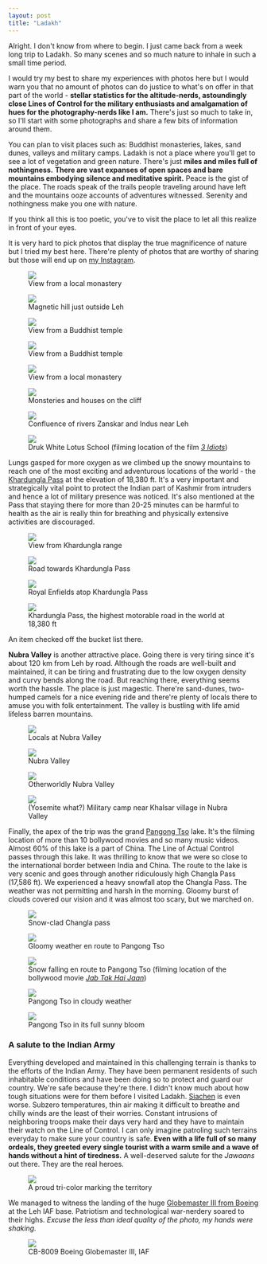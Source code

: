 ```yaml
---
layout: post
title: "Ladakh"
---
```


Alright. I don't know from where to begin. I just came back from a week long trip to Ladakh. So many scenes and so much nature to inhale in such a small time period.

I would try my best to share my experiences with photos here but I would warn you that no amount of photos can do justice to what's on offer in that part of the world - **stellar statistics for the altitude-nerds, astoundingly close Lines of Control for the military enthusiasts and amalgamation of hues for the photography-nerds like I am.** There's just so much to take in, so I'll start with some photographs and share a few bits of information around them.

You can plan to visit places such as: Buddhist monasteries, lakes, sand dunes, valleys and military camps. Ladakh is not a place where you'll get to see a lot of vegetation and green nature. There's just **miles and miles full of nothingness.** **There are vast expanses of open spaces and bare mountains embodying silence and meditative spirit.** Peace is the gist of the place. The roads speak of the trails people traveling around have left and the mountains ooze accounts of adventures witnessed. Serenity and nothingness make you one with nature.

If you think all this is too poetic, you've to visit the place to let all this realize in front of your eyes.

It is very hard to pick photos that display the true magnificence of nature but I tried my best here. There're plenty of photos that are worthy of sharing but those will end up on [my Instagram](http://instagram.com/hvpandya).

<figure>
	<img src="{{ site.url }}/images/ladakh1.jpg">
	<figcaption>View from a local monastery</figcaption>
</figure>

<figure>
	<img src="{{ site.url }}/images/ladakh5.jpg">
	<figcaption>Magnetic hill just outside Leh</figcaption>
</figure>

<figure>
	<img src="{{ site.url }}/images/ladakh6.jpg">
	<figcaption>View from a Buddhist temple</figcaption>
</figure>

<figure>
	<img src="{{ site.url }}/images/ladakh7.jpg">
	<figcaption>View from a Buddhist temple</figcaption>
</figure>

<figure>
	<img src="{{ site.url }}/images/ladakh21.jpg">
	<figcaption>View from a local monastery</figcaption>
</figure>

<figure>
	<img src="{{ site.url }}/images/ladakh23.jpg">
	<figcaption>Monsteries and houses on the cliff</figcaption>
</figure>

<figure>
	<img src="{{ site.url }}/images/ladakh17.jpg">
	<figcaption>Confluence of rivers Zanskar and Indus near Leh</figcaption>
</figure>

<figure>
	<img src="{{ site.url }}/images/ladakh14.jpg">
	<figcaption>Druk White Lotus School (filming location of the film <em><a href="http://en.wikipedia.org/wiki/3_idiots">3 Idiots</a></em>)</figcaption>
</figure>

Lungs gasped for more oxygen as we climbed up the snowy mountains to reach one of the most exciting and adventurous locations of the world - the [Khardungla Pass](http://en.wikipedia.org/wiki/Khardung_La) at the elevation of 18,380 ft. It's a very important and strategically vital point to protect the Indian part of Kashmir from intruders and hence a lot of military presence was noticed. It's also mentioned at the Pass that staying there for more than 20-25 minutes can be harmful to health as the air is really thin for breathing and physically extensive activities are discouraged.

<figure>
	<img src="{{ site.url }}/images/ladakh9.jpg">
	<figcaption>View from Khardungla range</figcaption>
</figure>

<figure>
	<img src="{{ site.url }}/images/ladakh4.jpg">
	<figcaption>Road towards Khardungla Pass</figcaption>
</figure>

<figure>
	<img src="{{ site.url }}/images/ladakh8.jpg">
	<figcaption>Royal Enfields atop Khardungla Pass</figcaption>
</figure>

<figure>
	<img src="{{ site.url }}/images/ladakh13.jpg">
	<figcaption>Khardungla Pass, the highest motorable road in the world at 18,380 ft</figcaption>
</figure>

An item checked off the bucket list there.

**Nubra Valley** is another attractive place. Going there is very tiring since it's about 120 km from Leh by road. Although the roads are well-built and maintained, it can be tiring and frustrating due to the low oxygen density and curvy bends along the road. But reaching there, everything seems worth the hassle. The place is just magestic. There're sand-dunes, two-humped camels for a nice evening ride and there're plenty of locals there to amuse you with folk entertainment. The valley is bustling with life amid lifeless barren mountains.

<figure>
	<img src="{{ site.url }}/images/ladakh2.jpg">
	<figcaption>Locals at Nubra Valley</figcaption>
</figure>

<figure>
	<img src="{{ site.url }}/images/ladakh16.jpg">
	<figcaption>Nubra Valley</figcaption>
</figure>

<figure>
	<img src="{{ site.url }}/images/ladakh20.jpg">
	<figcaption>Otherworldly Nubra Valley</figcaption>
</figure>

<figure>
	<img src="{{ site.url }}/images/ladakh3.jpg">
	<figcaption>(Yosemite what?) Military camp near Khalsar village in Nubra Valley</figcaption>
</figure>

Finally, the apex of the trip was the grand [Pangong Tso](http://en.wikipedia.org/wiki/Pangong_Tso) lake. It's the filming location of more than 10 bollywood movies and so many music videos. Almost 60% of this lake is a part of China. The Line of Actual Control passes through this lake. It was thrilling to know that we were so close to the international border between India and China. The route to the lake is very scenic and goes through another ridiculously high Changla Pass (17,586 ft). We experienced a heavy snowfall atop the Changla Pass. The weather was not permitting and harsh in the morning. Gloomy burst of clouds covered our vision and it was almost too scary, but we marched on.

<figure>
	<img src="{{ site.url }}/images/ladakh10.jpg">
	<figcaption>Snow-clad Changla pass</figcaption>
</figure>

<figure>
	<img src="{{ site.url }}/images/ladakh11.jpg">
	<figcaption>Gloomy weather en route to Pangong Tso</figcaption>
</figure>

<figure>
	<img src="{{ site.url }}/images/ladakh12.jpg">
	<figcaption>Snow falling en route to Pangong Tso (filming location of the bollywood movie <em><a href="http://en.wikipedia.org/wiki/Jab_Tak_Hai_Jaan">Jab Tak Hai Jaan</a></em>)</figcaption>
</figure>

<figure>
	<img src="{{ site.url }}/images/ladakh19.jpg">
	<figcaption>Pangong Tso in cloudy weather</figcaption>
</figure>

<figure>
	<img src="{{ site.url }}/images/ladakh15.jpg">
	<figcaption>Pangong Tso in its full sunny bloom</figcaption>
</figure>

### A salute to the Indian Army

Everything developed and maintained in this challenging terrain is thanks to the efforts of the Indian Army. They have been permanent residents of such inhabitable conditions and have been doing so to protect and guard our country. We're safe because they're there. I didn't know much about how tough situations were for them before I visited Ladakh. [Siachen](http://en.wikipedia.org/wiki/Siachen_Glacier) is even worse. Subzero temperatures, thin air making it difficult to breathe and chilly winds are the least of their worries. Constant intrusions of neighboring troops make their days very hard and they have to maintain their watch on the Line of Control. I can only imagine patroling such terrains everyday to make sure your country is safe. **Even with a life full of so many ordeals, they greeted every single tourist with a warm smile and a wave of hands without a hint of tiredness.** A well-deserved salute for the *Jawaans* out there. They are the real heroes.

<figure>
	<img src="{{ site.url }}/images/ladakh22.jpg">
	<figcaption>A proud tri-color marking the territory</figcaption>
</figure>

We managed to witness the landing of the huge [Globemaster III from Boeing](http://en.wikipedia.org/wiki/Boeing_C-17_Globemaster_III) at the Leh IAF base. Patriotism and technological war-nerdery soared to their highs. *Excuse the less than ideal quality of the photo, my hands were shaking.*

<figure class="minified">
	<img src="{{ site.url }}/images/globemaster.jpg">
	<figcaption>CB-8009 Boeing Globemaster III, IAF</figcaption>
</figure>
